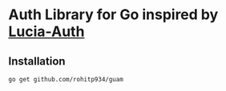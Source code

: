 # Auth Library for Go inspired by [Lucia-Auth](https://github.com/lucia-auth/lucia)

## Installation

```bash
go get github.com/rohitp934/guam
```
